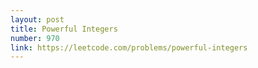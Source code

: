 ```yaml
---
layout: post
title: Powerful Integers
number: 970
link: https://leetcode.com/problems/powerful-integers
---
```

